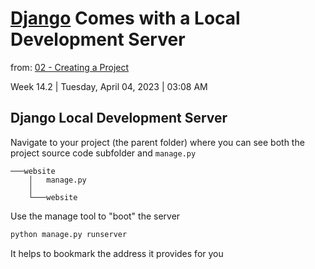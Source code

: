 # [Django](Django.md) Comes with a Local Development Server

from: [02 - Creating a Project](02%20-%20Creating%20a%20Project.md)

Week 14.2 | Tuesday, April 04, 2023 | 03:08 AM

## Django Local Development Server

Navigate to your project (the parent folder) where you can
see both the project source code subfolder and `manage.py`

```text
───website
    │   manage.py
    │
    └───website
```

Use the manage tool to "boot" the server

```txt
python manage.py runserver
```

It helps to bookmark the address it provides for you

